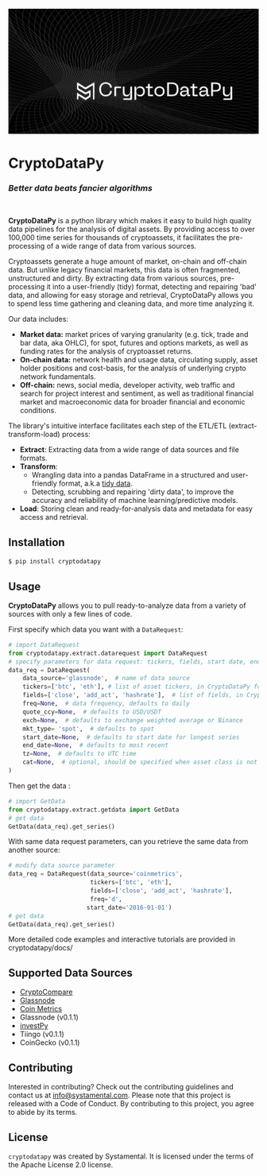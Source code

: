 ![](cryptodatapy_logo.jpeg)

# CryptoDataPy
### _Better data beats fancier algorithms_
<br/>

**CryptoDataPy** is a python library which makes it easy to build high quality data pipelines 
for the analysis of digital assets. By providing access to over 100,000 time series for thousands of 
cryptoassets, it facilitates the pre-processing of a wide range of data from various sources.

Cryptoassets generate a huge amount of market, on-chain and off-chain data. 
But unlike legacy financial markets, this data is often fragmented, 
unstructured and dirty. By extracting data from various sources, 
pre-processing it into a user-friendly (tidy) format, detecting and repairing 'bad' data,
and allowing for easy storage and retrieval, CryptoDataPy allows you to spend less time gathering 
and cleaning data, and more time analyzing it.

Our data includes:

- **Market data:** market prices of varying granularity (e.g. tick, trade and bar data, aka OHLC),
for spot, futures and options markets, as well as funding rates for the analysis of 
cryptoasset returns.
- **On-chain data:** network health and usage data, circulating supply, asset holder positions and 
cost-basis, for the analysis of underlying crypto network fundamentals.
- **Off-chain:** news, social media, developer activity, web traffic and search for project interest and 
sentiment, as well as traditional financial market and macroeconomic data for broader financial and 
economic conditions.

The library's intuitive interface facilitates each step of the ETL/ETL (extract-transform-load) process:

- **Extract**: Extracting data from a wide range of data sources and file formats.
- **Transform**: 
  - Wrangling data into a pandas DataFrame in a structured and user-friendly format, 
  a.k.a [tidy data](https://www.jstatsoft.org/article/view/v059i10). 
  - Detecting, scrubbing and repairing 'dirty data', to improve the accuracy and reliability
of machine learning/predictive models.
- **Load**: Storing clean and ready-for-analysis data and metadata for easy access and retrieval.

## Installation

```bash
$ pip install cryptodatapy
```

## Usage

**CryptoDataPy** allows you to pull ready-to-analyze data from a variety of sources 
with only a few lines of code.

First specify which data you want with a `DataRequest`:

```python
# import DataRequest
from cryptodatapy.extract.datarequest import DataRequest
# specify parameters for data request: tickers, fields, start date, end_date, etc.
data_req = DataRequest(
    data_source='glassnode',  # name of data source
    tickers=['btc', 'eth'], # list of asset tickers, in CryptoDataPy format, defaults to 'btc'
    fields=['close', 'add_act', 'hashrate'],  # list of fields, in CryptoDataPy, defaults to 'close'
    freq=None,  # data frequency, defaults to daily  
    quote_ccy=None,  # defaults to USD/USDT
    exch=None,  # defaults to exchange weighted average or Binance
    mkt_type= 'spot',  # defaults to spot
    start_date=None,  # defaults to start date for longest series
    end_date=None,  # defaults to most recent 
    tz=None,  # defaults to UTC time
    cat=None,  # optional, should be specified when asset class is not crypto, eg. 'fx', 'rates', 'macro', etc.
)
```
Then get the data :

```python
# import GetData
from cryptodatapy.extract.getdata import GetData
# get data
GetData(data_req).get_series()
```

With same data request parameters, can you retrieve the same data from another source:

```python
# modify data source parameter
data_req = DataRequest(data_source='coinmetrics', 
                       tickers=['btc', 'eth'], 
                       fields=['close', 'add_act', 'hashrate'], 
                       freq='d',
                      start_date='2016-01-01')
# get data
GetData(data_req).get_series()
```

More detailed code examples and interactive tutorials are provided in cryptodatapy/docs/ 

## Supported Data Sources

- [CryptoCompare](https://min-api.cryptocompare.com/documentation)
- [Glassnode]()
- [Coin Metrics](https://docs.coinmetrics.io/api/v4/)
- Glassnode (v0.1.1)
- [investPy](https://investpy.readthedocs.io/)
- Tiingo (v0.1.1)
- CoinGecko (v0.1.1)

## Contributing

Interested in contributing? Check out the contributing guidelines and 
contact us at info@systamental.com. Please note that this project is 
released with a Code of Conduct. By contributing to this project, you agree 
to abide by its terms.

## License

`cryptodatapy` was created by Systamental. 
It is licensed under the terms of the Apache License 2.0 license.

